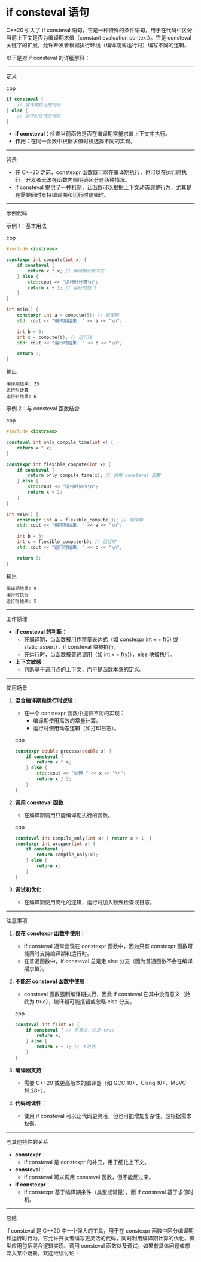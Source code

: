 #  if consteval 语句

C++20 引入了 if consteval 语句，它是一种特殊的条件语句，用于在代码中区分当前上下文是否为编译期求值（constant evaluation context）。它是 consteval 关键字的扩展，允许开发者根据执行环境（编译期或运行时）编写不同的逻辑。

以下是对 if consteval 的详细解释：

------

定义

cpp

```cpp
if consteval {
    // 编译期执行的代码
} else {
    // 运行时执行的代码
}
```

- **if consteval**：检查当前函数是否在编译期常量求值上下文中执行。
- **作用**：在同一函数中根据求值时机选择不同的实现。

------

背景

- 在 C++20 之前，constexpr 函数既可以在编译期执行，也可以在运行时执行，开发者无法在函数内部明确区分这两种情况。
- if consteval 提供了一种机制，让函数可以根据上下文动态调整行为，尤其是在需要同时支持编译期和运行时逻辑时。

------

示例代码

示例 1：基本用法

cpp

```cpp
#include <iostream>

constexpr int compute(int x) {
    if consteval {
        return x * x; // 编译期计算平方
    } else {
        std::cout << "运行时计算\n";
        return x + 1; // 运行时加 1
    }
}

int main() {
    constexpr int a = compute(5); // 编译期
    std::cout << "编译期结果: " << a << "\n";

    int b = 5;
    int c = compute(b); // 运行时
    std::cout << "运行时结果: " << c << "\n";

    return 0;
}
```

输出

```text
编译期结果: 25
运行时计算
运行时结果: 6
```

示例 2：与 consteval 函数结合

cpp

```cpp
#include <iostream>

consteval int only_compile_time(int x) {
    return x * x;
}

constexpr int flexible_compute(int x) {
    if consteval {
        return only_compile_time(x); // 调用 consteval 函数
    } else {
        std::cout << "运行时执行\n";
        return x + 2;
    }
}

int main() {
    constexpr int a = flexible_compute(3); // 编译期
    std::cout << "编译期结果: " << a << "\n";

    int b = 3;
    int c = flexible_compute(b); // 运行时
    std::cout << "运行时结果: " << c << "\n";

    return 0;
}
```

输出

```text
编译期结果: 9
运行时执行
运行时结果: 5
```

------

工作原理

- **if consteval 的判断**：
  - 在编译期，当函数被用作常量表达式（如 constexpr int x = f(5) 或 static_assert），if consteval 块被执行。
  - 在运行时，当函数被普通调用（如 int x = f(y)），else 块被执行。
- **上下文敏感**：
  - 判断基于调用点的上下文，而不是函数本身的定义。

------

使用场景

1. **混合编译期和运行时逻辑**：

   - 在一个 constexpr 函数中提供不同的实现：
     - 编译期使用高效的常量计算。
     - 运行时使用动态逻辑（如打印日志）。

   cpp

   ```cpp
   constexpr double process(double x) {
       if consteval {
           return x * x;
       } else {
           std::cout << "处理 " << x << "\n";
           return x / 2;
       }
   }
   ```

2. **调用 consteval 函数**：

   - 在编译期调用只能编译期执行的函数。

   cpp

   ```cpp
   consteval int compile_only(int x) { return x + 1; }
   constexpr int wrapper(int x) {
       if consteval {
           return compile_only(x);
       } else {
           return x;
       }
   }
   ```

3. **调试和优化**：

   - 在编译期使用简化的逻辑，运行时加入额外检查或日志。

------

注意事项

1. **仅在 constexpr 函数中使用**：

   - if consteval 通常出现在 constexpr 函数中，因为只有 constexpr 函数可能同时支持编译期和运行时。
   - 在普通函数中，if consteval 总是走 else 分支（因为普通函数不会在编译期求值）。

2. **不能在 consteval 函数中使用**：

   - consteval 函数强制编译期执行，因此 if consteval 在其中没有意义（始终为 true），编译器可能报错或忽略 else 分支。

   cpp

   ```cpp
   consteval int f(int x) {
       if consteval { // 无意义，总是 true
           return x;
       } else {
           return x + 1; // 不可达
       }
   }
   ```

3. **编译器支持**：

   - 需要 C++20 或更高版本的编译器（如 GCC 10+、Clang 10+、MSVC 19.28+）。

4. **代码可读性**：

   - 使用 if consteval 可以让代码更灵活，但也可能增加复杂性，应根据需求权衡。

------

与其他特性的关系

- **constexpr**：
  - if consteval 是 constexpr 的补充，用于细化上下文。
- **consteval**：
  - if consteval 可以调用 consteval 函数，但不能反过来。
- **if constexpr**：
  - if constexpr 基于编译期条件（类型或常量），而 if consteval 基于求值时机。

------

总结

if consteval 是 C++20 中一个强大的工具，用于在 constexpr 函数中区分编译期和运行时行为。它允许开发者编写更灵活的代码，同时利用编译期计算的优化。典型应用包括混合逻辑实现、调用 consteval 函数以及调试。如果有具体问题或想深入某个场景，欢迎继续讨论！